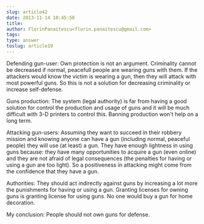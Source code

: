 ```yaml
---
slug: article42
date: 2013-11-14 10:45:58
title: 
author: FlorinPanaitescu<florin.panaitescu@gmail.com>
tags: 
type: answer
toslug: article19
---
```

<p>Defending gun-user: Own protection is not an argument. Criminality cannot be decreased if normal, peacefull people are wearing guns with them. If the attackers would know the victim is wearing a gun, then they will attack with most powerful guns. So this is not a solution for decreasing criminality or increase self-defense. </p>
<p>Guns production: The system (legal authority) is far from having a good solution for control the production and usage of guns and it will be much difficult with 3-D printers to control this. Banning production won't help on a long term.</p>
<p>Attacking gun-users: Assuming they want to succeed in their robbery mission and knowing anyone can have a gun (including normal, peaceful people) they will use (at least) a gun. They have enough lightness in using guns because: they have many opportunities to acquire a gun (even online) and they are not afraid of legal consequences (the penalties for having or using a gun are too light). So a positiveness  in attacking might come from the confidence that they have a gun.</p>
<p>Authorities: They should act indirectly against guns by increasing a lot more the punishments for having or using a gun. Granting licenses for owning guns is granting license for using guns. No one would buy a gun for home decoration.</p>
<p>My conclusion: People should not own guns for defense.</p>
